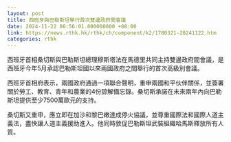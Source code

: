 ```yaml
---
layout: post
title: 西班牙與巴勒斯坦舉行首次雙邊政府間會議
date: 2024-11-22 06:56:01.000000000 +08:00
link: https://news.rthk.hk/rthk/ch/component/k2/1780321-20241122.htm
categories: rthk
---
```


西班牙首相桑切斯與巴勒斯坦總理穆斯塔法在馬德里共同主持雙邊政府間會議，是西班牙今年5月承認巴勒斯坦國以來兩國政府之間舉行的首次高級別會議。

西班牙首相府表示，兩國政府通過一項聯合聲明，重申兩國和平伙伴關係，並簽署關於勞工、教育、青年和農業的4份諒解備忘錄。桑切斯承諾在未來兩年內向巴勒斯坦提供至少7500萬歐元的支持。

桑切斯又重申，應立即在加沙和黎巴嫩達成停火協議，並尊重國際法和國際人道主義法，盡快讓人道主義援助進入。他同時敦促巴勒斯坦武裝組織哈馬斯釋放所有人質。
